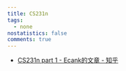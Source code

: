 ```yaml
---
title: CS231n
tags:
  - none
nostatistics: false
comments: true
---
```


- [CS231n part 1 - Ecank的文章 - 知乎](https://zhuanlan.zhihu.com/p/1897396972987590156)